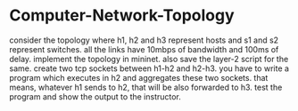 # Computer-Network-Topology
consider the topology where h1, h2 and h3 represent hosts and s1 and s2 represent switches. all the links have 10mbps of bandwidth and 100ms of delay. implement the topology in mininet. also save the layer-2 script for the same. create two tcp sockets between h1-h2 and h2-h3. you have to write a program which executes in h2 and aggregates these two sockets. that means, whatever h1 sends to h2, that will be also forwarded to h3. test the program and show the output to the instructor.
